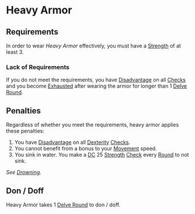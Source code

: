# Heavy Armor

## Requirements

In order to wear *Heavy Armor* effectively, you must have a [Strength](../../Player%20Characters/The%20Ability%20Scores/Strength.md) of at least 3.

### Lack of Requirements

If you do not meet the requirements, you have [Disadvantage](../../Game%20Procedures/Die%20Rolling%20Mechanics/Disadvantage.md) on all [Checks](../../Game%20Procedures/Core%20Procedures/Check.md) and you become [Exhausted](../../Game%20Procedures/Conditions/Exhausted.md) after wearing the armor for longer than 1 [Delve Round](../../Game%20Procedures/Core%20Procedures/Round.md#Delve%20Round).

## Penalties

Regardless of whether you meet the requirements, heavy armor applies these penalties:

1. You have [Disadvantage](../../Game%20Procedures/Die%20Rolling%20Mechanics/Disadvantage.md) on all [Dexterity](../../Player%20Characters/The%20Ability%20Scores/Dexterity.md) [Checks](../../Game%20Procedures/Core%20Procedures/Check.md).
2. You cannot benefit from a bonus to your [Movement](../../Game%20Procedures/Combat/Movement.md) speed.
3. You sink in water. You make a [DC](../../Game%20Procedures/Core%20Procedures/DC.md) 25 [Strength](../../Player%20Characters/The%20Ability%20Scores/Strength.md) [Check](../../Game%20Procedures/Core%20Procedures/Check.md) every [Round](../../Game%20Procedures/Core%20Procedures/Round.md) to not sink.

*See [Drowning](../../Game%20Procedures/Hazards/Environmental%20Hazards.md#Drowning).*

## Don / Doff

Heavy Armor takes 1 [Delve Round](../../Game%20Procedures/Core%20Procedures/Round.md#Delve%20Round) to don / doff.
